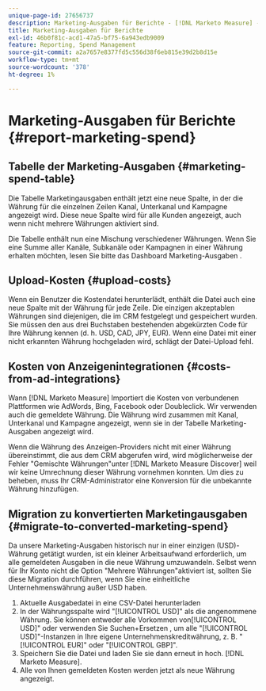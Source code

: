 ```yaml
---
unique-page-id: 27656737
description: Marketing-Ausgaben für Berichte - [!DNL Marketo Measure] - Produktdokumentation
title: Marketing-Ausgaben für Berichte
exl-id: 46b0f81c-acd1-47a5-bf75-6a943edb9009
feature: Reporting, Spend Management
source-git-commit: a2a7657e8377fd5c556d38f6eb815e39d2b8d15e
workflow-type: tm+mt
source-wordcount: '378'
ht-degree: 1%

---
```


# Marketing-Ausgaben für Berichte {#report-marketing-spend}

## Tabelle der Marketing-Ausgaben {#marketing-spend-table}

Die Tabelle Marketingausgaben enthält jetzt eine neue Spalte, in der die Währung für die einzelnen Zeilen Kanal, Unterkanal und Kampagne angezeigt wird. Diese neue Spalte wird für alle Kunden angezeigt, auch wenn nicht mehrere Währungen aktiviert sind.

Die Tabelle enthält nun eine Mischung verschiedener Währungen. Wenn Sie eine Summe aller Kanäle, Subkanäle oder Kampagnen in einer Währung erhalten möchten, lesen Sie bitte das Dashboard Marketing-Ausgaben .

## Upload-Kosten {#upload-costs}

Wenn ein Benutzer die Kostendatei herunterlädt, enthält die Datei auch eine neue Spalte mit der Währung für jede Zeile. Die einzigen akzeptablen Währungen sind diejenigen, die im CRM festgelegt und gespeichert wurden. Sie müssen den aus drei Buchstaben bestehenden abgekürzten Code für Ihre Währung kennen (d. h. USD, CAD, JPY, EUR). Wenn eine Datei mit einer nicht erkannten Währung hochgeladen wird, schlägt der Datei-Upload fehl.

## Kosten von Anzeigenintegrationen {#costs-from-ad-integrations}

Wann [!DNL Marketo Measure] Importiert die Kosten von verbundenen Plattformen wie AdWords, Bing, Facebook oder Doubleclick. Wir verwenden auch die gemeldete Währung. Die Währung wird zusammen mit Kanal, Unterkanal und Kampagne angezeigt, wenn sie in der Tabelle Marketing-Ausgaben angezeigt wird.

Wenn die Währung des Anzeigen-Providers nicht mit einer Währung übereinstimmt, die aus dem CRM abgerufen wird, wird möglicherweise der Fehler &quot;Gemischte Währungen&quot;unter [!DNL Marketo Measure Discover] weil wir keine Umrechnung dieser Währung vornehmen konnten. Um dies zu beheben, muss Ihr CRM-Administrator eine Konversion für die unbekannte Währung hinzufügen.

## Migration zu konvertierten Marketingausgaben {#migrate-to-converted-marketing-spend}

Da unsere Marketing-Ausgaben historisch nur in einer einzigen (USD)-Währung getätigt wurden, ist ein kleiner Arbeitsaufwand erforderlich, um alle gemeldeten Ausgaben in die neue Währung umzuwandeln. Selbst wenn für Ihr Konto nicht die Option &quot;Mehrere Währungen&quot;aktiviert ist, sollten Sie diese Migration durchführen, wenn Sie eine einheitliche Unternehmenswährung außer USD haben.

1. Aktuelle Ausgabedatei in eine CSV-Datei herunterladen
1. In der Währungsspalte wird &quot;[!UICONTROL USD]&quot; als die angenommene Währung. Sie können entweder alle Vorkommen von[!UICONTROL USD]&quot; oder verwenden Sie Suchen+Ersetzen , um alle &quot;[!UICONTROL USD]&quot;-Instanzen in Ihre eigene Unternehmenskreditwährung, z. B. &quot;[!UICONTROL EUR]&quot; oder &quot;[!UICONTROL GBP]&quot;.
1. Speichern Sie die Datei und laden Sie sie dann erneut in hoch. [!DNL Marketo Measure].
1. Alle von Ihnen gemeldeten Kosten werden jetzt als neue Währung angezeigt.
